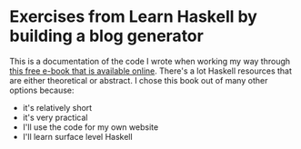 # Exercises from Learn Haskell by building a blog generator

This is a documentation of the code I wrote when working my way through [this free e-book that is available online](https://learn-haskell.blog/). There's a lot Haskell resources that are either theoretical or abstract. I chose this book out of many other options because:

* it's relatively short
* it's very practical
* I'll use the code for my own website
* I'll learn surface level Haskell